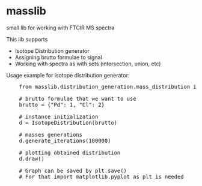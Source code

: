 # masslib

small lib for working with FTCIR MS spectra

This lib supports
<ul>
    <li> Isotope Distribution generator </li>
    <li> Assigning brutto formulae to signal </li>
    <li> Working with spectra as with sets (intersection, union, etc) </li>
</ul>

Usage example for isotope distribution generator:
<pre>
    from masslib.distribution_generation.mass_distribution import IsotopeDistribution
    
    # brutto formulae that we want to use
    brutto = {"Pd": 1, "Cl": 2}
    
    # instance initialization
    d = IsotopeDistribution(brutto)
    
    # masses generations
    d.generate_iterations(100000)
    
    # plotting obtained distribution
    d.draw()
    
    # Graph can be saved by plt.save()
    # For that import matplotlib.pyplot as plt is needed
</pre>